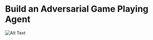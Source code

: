 # Build an Adversarial Game Playing Agent
![Alt Text](https://github.com/Taiyou/AI-Nanodegree/Project3_Adversarial_search/viz.gif)
